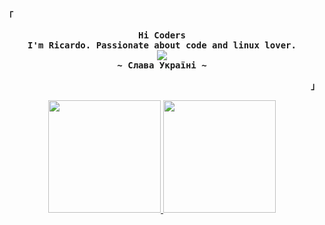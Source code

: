 
<p align="left"><strong><samp style="font-family: Roboto, sans-serif;">「</samp></strong></p>
  <p align="center">
    <samp>
      <b>
        Hi Coders
      <br>
        I'm Ricardo. Passionate about code and linux lover.
      </b>
      <br>
        <image src="https://readme-typing-svg.herokuapp.com?font=Iosevka&size=16&color=F787DAFF&center=true&width=410&height=45&lines=Welcome+to+my+GitHub+profile!">
      <br>
      <b>
         ~ Слава Україні ~
      </b>
    </samp>
  </p>
<p align="right"><strong><samp style="font-family: Roboto, sans-serif;">」</samp></strong></p>


<p align="center">
  <a href="https://github.com/hayyrs66">
    <img height="180em" src="https://github-readme-stats.vercel.app/api/top-langs/?username=hayyrs66&layout=compact&theme=omni&custom_title=My%20Languages&bg_color=0D1117&title_color=FFFFFF&text_color=FFFFFF&border_color=F787DAFF" />
    <img height="180em" src="https://github-readme-stats.vercel.app/api?username=hayyrs66&show_icons=true&count_private=true&hide=stars&bg_color=0D1117&title_color=F787DAFF&icon_color=F787DAFF&text_color=FFFFFF&custom_title=My%20GitHub%20Stats" />
  </a>
</p>







